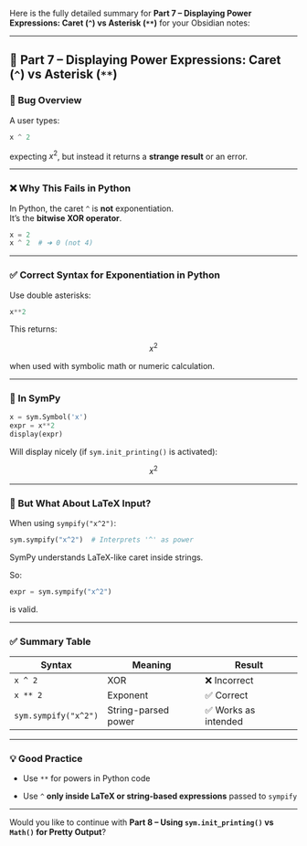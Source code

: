 Here is the fully detailed summary for **Part 7 – Displaying Power Expressions: Caret (`^`) vs Asterisk (`**`)** for your Obsidian notes:

---

## 🔺 Part 7 – Displaying Power Expressions: Caret (`^`) vs Asterisk (`**`)

### 📌 Bug Overview

A user types:

```python
x ^ 2
```

expecting $x^2$, but instead it returns a **strange result** or an error.

---

### ❌ Why This Fails in Python

In Python, the caret `^` is **not** exponentiation.  
It’s the **bitwise XOR operator**.

```python
x = 2
x ^ 2  # ➜ 0 (not 4)
```

---

### ✅ Correct Syntax for Exponentiation in Python

Use double asterisks:

```python
x**2
```

This returns:

$$ x^2 $$

when used with symbolic math or numeric calculation.

---

### 🧪 In SymPy

```python
x = sym.Symbol('x')
expr = x**2
display(expr)
```

Will display nicely (if `sym.init_printing()` is activated):

$$ x^2 $$

---

### 🧠 But What About LaTeX Input?

When using `sympify("x^2")`:

```python
sym.sympify("x^2")  # Interprets '^' as power
```

SymPy understands LaTeX-like caret inside strings.

So:

```python
expr = sym.sympify("x^2")
```

is valid.

---

### ✅ Summary Table

|Syntax|Meaning|Result|
|---|---|---|
|`x ^ 2`|XOR|❌ Incorrect|
|`x ** 2`|Exponent|✅ Correct|
|`sym.sympify("x^2")`|String-parsed power|✅ Works as intended|

---

### 💡 Good Practice

- Use `**` for powers in Python code
    
- Use `^` **only inside LaTeX or string-based expressions** passed to `sympify`
    

---

Would you like to continue with **Part 8 – Using `sym.init_printing()` vs `Math()` for Pretty Output**?